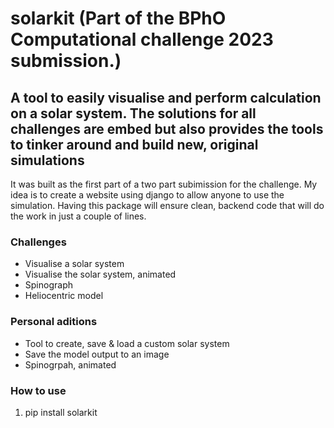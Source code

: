 # solarkit (Part of the BPhO Computational challenge 2023 submission.)
## A tool to easily visualise and perform calculation on a solar system. The solutions for all challenges are embed but also provides the tools to tinker around and build new, original simulations

It was built as the first part of a two part subimission for the challenge. My idea is to create a website using django to allow anyone to use the simulation. Having this package will ensure clean, backend code that will do the work in just a couple of lines.

### Challenges
* Visualise a solar system
* Visualise the solar system, animated
* Spinograph
* Heliocentric model

### Personal aditions
* Tool to create, save & load a custom solar system
* Save the model output to an image
* Spinogrpah, animated

### How to use
1. pip install solarkit